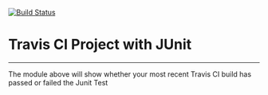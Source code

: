 [![Build Status](https://travis-ci.org/jil550/IntelliJIntroduction.svg?branch=master)](https://travis-ci.org/jil550/IntelliJIntroduction)
# Travis CI Project with JUnit
---------
The module above will show whether your most recent Travis CI build has passed or failed the Junit Test
